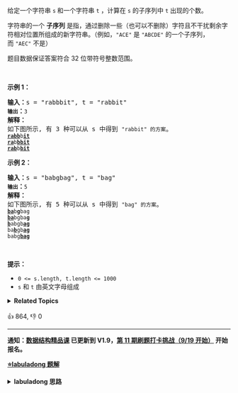 <p>给定一个字符串 <code>s</code><strong> </strong>和一个字符串 <code>t</code> ，计算在 <code>s</code> 的子序列中 <code>t</code> 出现的个数。</p>

<p>字符串的一个 <strong>子序列</strong> 是指，通过删除一些（也可以不删除）字符且不干扰剩余字符相对位置所组成的新字符串。（例如，<code>"ACE"</code> 是 <code>"ABCDE"</code> 的一个子序列，而 <code>"AEC"</code> 不是）</p>

<p>题目数据保证答案符合 32 位带符号整数范围。</p>

<p> </p>

<p><strong>示例 1：</strong></p>

<pre>
<strong>输入：</strong>s = "rabbbit", t = "rabbit"<code>
<strong>输出</strong></code><strong>：</strong><code>3
</code><strong>解释：</strong>
如下图所示, 有 3 种可以从 s 中得到 <code>"rabbit" 的方案</code>。
<code><strong><u>rabb</u></strong>b<strong><u>it</u></strong></code>
<code><strong><u>ra</u></strong>b<strong><u>bbit</u></strong></code>
<code><strong><u>rab</u></strong>b<strong><u>bit</u></strong></code></pre>

<p><strong>示例 2：</strong></p>

<pre>
<strong>输入：</strong>s = "babgbag", t = "bag"
<code><strong>输出</strong></code><strong>：</strong><code>5
</code><strong>解释：</strong>
如下图所示, 有 5 种可以从 s 中得到 <code>"bag" 的方案</code>。 
<code><strong><u>ba</u></strong>b<u><strong>g</strong></u>bag</code>
<code><strong><u>ba</u></strong>bgba<strong><u>g</u></strong></code>
<code><u><strong>b</strong></u>abgb<strong><u>ag</u></strong></code>
<code>ba<u><strong>b</strong></u>gb<u><strong>ag</strong></u></code>
<code>babg<strong><u>bag</u></strong></code>
</pre>

<p> </p>

<p><strong>提示：</strong></p>

<ul>
	<li><code>0 <= s.length, t.length <= 1000</code></li>
	<li><code>s</code> 和 <code>t</code> 由英文字母组成</li>
</ul>
<details><summary><strong>Related Topics</strong></summary>字符串 | 动态规划</details><br>

<div>👍 864, 👎 0</div>

<div id="labuladong"><hr>

**通知：[数据结构精品课](https://aep.h5.xeknow.com/s/1XJHEO) 已更新到 V1.9，[第 11 期刷题打卡挑战（9/19 开始）](https://mp.weixin.qq.com/s/eUG2OOzY3k_ZTz-CFvtv5Q) 开始报名。**



<p><strong><a href="https://labuladong.github.io/article?qno=115" target="_blank">⭐️labuladong 题解</a></strong></p>
<details><summary><strong>labuladong 思路</strong></summary>

## 基本思路

关于动态规划的解题步骤和思维方法见前文 [动态规划核心套路](https://labuladong.github.io/article/fname.html?fname=动态规划详解进阶) 和 [动态规划答疑篇](https://labuladong.github.io/article/fname.html?fname=最优子结构)，这里就不赘述了，直接给出最关键的状态转移方程。

前文 [我的刷题心得](https://labuladong.github.io/article/fname.html?fname=算法心得) 说了，算法的本质就是穷举，首先你得知道如何用暴力穷举得出正确答案，才能写出状态转移方程。

**针对这道题，可以有两种视角的穷举思路**。

第一种视角，站在 `t` 的视角：

我们的原问题是求 `s[0..]` 中不同子序列 `t[0..]`，可以先看 `t[0]` 在 `s` 中的什么位置，假设 `s[2], s[6]` 是字符 `t[0]`，那么原问题转化成了在 `s[2..]` 和 `s[6..]` 中寻找不同子序列 `t[1..]`。

这就是状态转移关系，我直接翻译成代码：

```java
// 站在 t 视角的暴力解，超时，就算加备忘录效率也比较低
class Solution1 {
    public int numDistinct(String s, String t) {
        return dp(s, 0, t, 0);
    }

    // 定义：返回 s[i..] 中包含子序列 t[j..] 的数量
    int dp(String s, int i, String t, int j) {
        if (j == t.length()) {
            // 子序列全部匹配完成
            return 1;
        }
        if (i == s.length()) {
            return 0;
        }
        int res = 0;
        // 在 s[i..] 中寻找匹配 t[j] 的那个索引 k
        for (int k = i; k < s.length(); k++) {
            if (s.charAt(k) == t.charAt(j)) {
                // 然后去 s[k+1..] 中寻找子序列 t[j+1..]
                res += dp(s, k + 1, t, j + 1);
            }
        }
        return res;
    }
}
```

这个解法当然超时，因为没有用 `memo` 备忘录消除重叠子问题。但就算你加上备忘录优化之后，算法依然可能超时，因为我们的递归函数 `dp` 中包含一个 for 循环。

带备忘录的动态规划算法的时间复杂度 = 子问题的个数 x 函数本身的时间复杂度 = O(MN) * O(M)，`M, N` 分别代表 `s, t` 的长度。

下面尝试用第二种视角进行穷举，即站在 `s` 的视角：

我们的原问题是求 `s[0..]` 中不同子序列 `t[0..]`，可以先看看 `s[0]` 是否能匹配 `t[0]`，如果不可以，那没得说，原问题就转化为让 `s[1..]` 去匹配 `t[0..]`；

但如果 `s[0]` 可以匹配 `t[0]`，那么又有两种情况，这两种情况是累加的关系：

1、让 `s[0]` 匹配 `t[0]`，那么原问题转化为让 `s[1..]` 去匹配 `t[1..]`。

2、不让 `s[0]` 匹配 `t[0]`，那么原问题转化为让 `s[1..]` 去匹配 `t[0..]`。

比如 `s = "aab", t = "ab"`，就有两种匹配方式：`a_b` 和 `_ab`。

按照这个思路，状态转移方程就是：

```java
// 站在 s 视角的状态转移方程
int dp(s, i, t, j) {
    if (s[i] == t[j]) {
        return dp(s, i+1, t, j+1) + dp(s, i+1, t, j);
    } else {
        return dp(s, i+1, t, j);
    }
}
```

然后，就能翻译成代码，处理一下 base case，加个备忘录，具体代码我写在下面。如果你愿意，也可以改写成自底向上的迭代解法。

这个解法函数本身没有循环，递归次数（子问题个数）经过优化之后就是 O(MN)，所以总的时间复杂度就是 O(MN)。

**详细题解：[动态规划问题的两种穷举视角](https://labuladong.github.io/article/fname.html?fname=动归两种视角)**

**标签：[动态规划](https://mp.weixin.qq.com/mp/appmsgalbum?__biz=MzAxODQxMDM0Mw==&action=getalbum&album_id=1318881141113536512)**

## 解法代码

```java
class Solution {
    public int numDistinct(String s, String t) {
        memo = new int[s.length()][t.length()];
        for (int[] row : memo) {
            Arrays.fill(row, -1);
        }
        return dp(s, 0, t, 0);
    }

    int[][] memo;

    // 定义：该函数返回 s[i..] 中的子序列 t[j..] 的数量
    int dp(String s, int i, String t, int j) {
        int m = s.length(), n = t.length();
        if (j == n) {
            // 子序列全部匹配完成
            return 1;
        }
        if (n - j > m - i) {
            // 待匹配子序列的长度不应该比字符串的长度还要短
            return 0;
        }
        if (memo[i][j] != -1) {
            // 已经计算过对应状态
            return memo[i][j];
        }
        int res = 0;
        // 状态转移方程
        if (s.charAt(i) == t.charAt(j)) {
            res += dp(s, i + 1, t, j + 1) + dp(s, i + 1, t, j);
        } else {
            res += dp(s, i + 1, t, j);
        }
        memo[i][j] = res;
        return res;
    }
}
```

**类似题目**：
  - [剑指 Offer II 097. 子序列的数目 🔴](/problems/21dk04)

</details>
</div>





